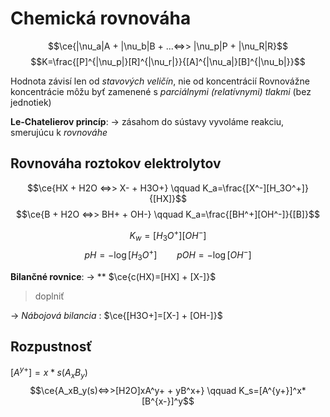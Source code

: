 # Chemická rovnováha
$$\ce{|\nu_a|A + |\nu_b|B + ...<=>> |\nu_p|P + |\nu_R|R}$$
$$K=\frac{[P]^{|\nu_p|}[R]^{|\nu_r|}}{[A]^{|\nu_a|}[B]^{|\nu_b|}}$$

Hodnota závisí len od *stavových veličín*, nie od koncentrácií
Rovnovážne koncentrácie môžu byť zamenené s *parciálnymi (relatívnymi) tlakmi* (bez jednotiek)

**Le-Chatelierov princíp**:
-> zásahom do sústavy vyvoláme reakciu, smerujúcu k *rovnováhe*

## Rovnováha roztokov elektrolytov
$$\ce{HX + H2O <=>> X- + H3O+} \qquad K_a=\frac{[X^-][H_3O^+]}{[HX]}$$
$$\ce{B + H2O <=>> BH+ + OH-} \qquad K_a=\frac{[BH^+][OH^-]}{[B]}$$

$$K_w=[H_3O^+][OH^-]$$
$$pH=-\log[H_3O^+] \qquad pOH=-\log[OH^-]$$


**Bilančné rovnice**:
-> **  $\ce{c(HX)=[HX] + [X-]}$ 
> doplniť

-> *Nábojová bilancia* : $\ce{[H3O+]=[X-] + [OH-]}$

## Rozpustnosť
$[A^{y+}]=x*s(A_xB_y)$
$$\ce{A_xB_y(s)<=>>[H2O]xA^y+ + yB^x+} \qquad K_s=[A^{y+}]^x*[B^{x-}]^y$$